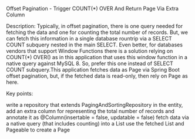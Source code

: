 Offset Pagination - Trigger COUNT(*) OVER And Return Page<entity> Via Extra Column

Description: Typically, in offset pagination, there is one query needed for fetching the data and one for counting the total number of records. But, we can fetch this information in a single database rountrip via a SELECT COUNT subquery nested in the main SELECT. Even better, for databases vendors that support Window Functions there is a solution relying on COUNT(*) OVER() as in this application that uses this window function in a native query against MySQL 8. So, prefer this one instead of SELECT COUNT subquery.This application fetches data as Page<entity> via Spring Boot offset pagination, but, if the fetched data is read-only, then rely on Page<dto> as here.

Key points:

write a repository that extends PagingAndSortingRepository
in the entity, add an extra column for representing the total number of records and annotate it as @Column(insertable = false, updatable = false)
fetch data via a native query (that includes counting) into a List<entity>
use the fetched List<entity> and Pageable to create a Page<entity>
